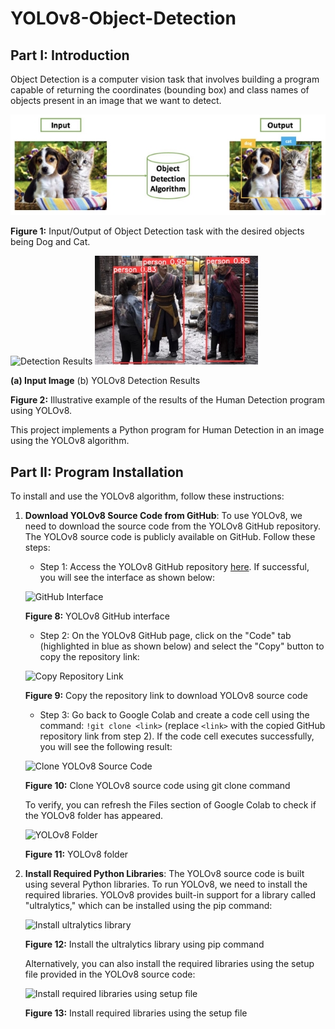# YOLOv8-Object-Detection

## Part I: Introduction

Object Detection is a computer vision task that involves building a program capable of returning the coordinates (bounding box) and class names of objects present in an image that we want to detect.

![Object Detection](Aspose.Words.6e6b9928-8ec9-4154-9519-82ec9d040593.002.jpeg)

**Figure 1:** Input/Output of Object Detection task with the desired objects being Dog and Cat.

![Detection Results](Aspose.Words.6e6b9928-8ec9-4154-9519-82ec9d040593.004.png) ![YOLOv8 Detection](Aspose.Words.6e6b9928-8ec9-4154-9519-82ec9d040593.003.jpeg)

**(a) Input Image** (b) YOLOv8 Detection Results

**Figure 2:** Illustrative example of the results of the Human Detection program using YOLOv8.

This project implements a Python program for Human Detection in an image using the YOLOv8 algorithm.

## Part II: Program Installation

To install and use the YOLOv8 algorithm, follow these instructions:

1. **Download YOLOv8 Source Code from GitHub**: To use YOLOv8, we need to download the source code from the YOLOv8 GitHub repository. The YOLOv8 source code is publicly available on GitHub. Follow these steps:
   - Step 1: Access the YOLOv8 GitHub repository [here](https://github.com/ultralytics/ultralytics). If successful, you will see the interface as shown below:

   ![GitHub Interface](Aspose.Words.6e6b9928-8ec9-4154-9519-82ec9d040593.010.png)

   **Figure 8:** YOLOv8 GitHub interface

   - Step 2: On the YOLOv8 GitHub page, click on the "Code" tab (highlighted in blue as shown below) and select the "Copy" button to copy the repository link:

   ![Copy Repository Link](Aspose.Words.6e6b9928-8ec9-4154-9519-82ec9d040593.011.png)

   **Figure 9:** Copy the repository link to download YOLOv8 source code

   - Step 3: Go back to Google Colab and create a code cell using the command: `!git clone <link>` (replace `<link>` with the copied GitHub repository link from step 2). If the code cell executes successfully, you will see the following result:

   ![Clone YOLOv8 Source Code](Aspose.Words.6e6b9928-8ec9-4154-9519-82ec9d040593.012.png)

   **Figure 10:** Clone YOLOv8 source code using git clone command

   To verify, you can refresh the Files section of Google Colab to check if the YOLOv8 folder has appeared.

   ![YOLOv8 Folder](Aspose.Words.6e6b9928-8ec9-4154-9519-82ec9d040593.013.png)

   **Figure 11:** YOLOv8 folder

2. **Install Required Python Libraries**: The YOLOv8 source code is built using several Python libraries. To run YOLOv8, we need to install the required libraries. YOLOv8 provides built-in support for a library called "ultralytics," which can be installed using the pip command:

   ![Install ultralytics library](Aspose.Words.6e6b9928-8ec9-4154-9519-82ec9d040593.014.png)

   **Figure 12:** Install the ultralytics library using pip command

   Alternatively, you can also install the required libraries using the setup file provided in the YOLOv8 source code:

   ![Install required libraries using setup file](Aspose.Words.6e6b9928-8ec9-4154-9519-82ec9d040593.015.png)

   **Figure 13:** Install required libraries using the setup file
